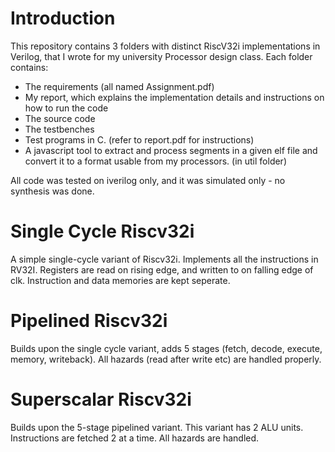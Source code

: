 # Introduction

This repository contains 3 folders with distinct RiscV32i implementations in Verilog, that I wrote for my university Processor design class. Each folder contains:
- The requirements (all named Assignment.pdf)
- My report, which explains the implementation details and instructions on how to run the code
- The source code
- The testbenches
- Test programs in C. (refer to report.pdf for instructions)
- A javascript tool to extract and process segments in a given elf file and convert it to a format usable from my processors. (in util folder)

All code was tested on iverilog only, and it was simulated only - no synthesis was done.

# Single Cycle Riscv32i

A simple single-cycle variant of Riscv32i. Implements all the instructions in RV32I. Registers are read on rising edge, and written to on falling edge of clk. Instruction and data memories are kept seperate.

# Pipelined Riscv32i

Builds upon the single cycle variant, adds 5 stages (fetch, decode, execute, memory, writeback). All hazards (read after write etc) are handled properly.

# Superscalar Riscv32i

Builds upon the 5-stage pipelined variant. This variant has 2 ALU units. Instructions are fetched 2 at a time. All hazards are handled.
